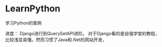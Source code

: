 # LearnPython
学习Python的案例

进度：
Django进行到QuerySetAPI进阶。
	对于Django看的是自强学堂的教程，比较浅显易懂。然而习惯了Java和.Net的网站开发，
